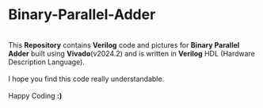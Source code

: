 # Binary-Parallel-Adder
<br>
This <b>Repository</b> contains <b>Verilog</b> code and pictures for <b>Binary Parallel Adder</b> built using <b>Vivado</b>(v2024.2) and is written in <b>Verilog</b> HDL (Hardware Description Language).
<br><br>
I hope you find this code really understandable.
<br><br>
Happy Coding <b>:)</b>
